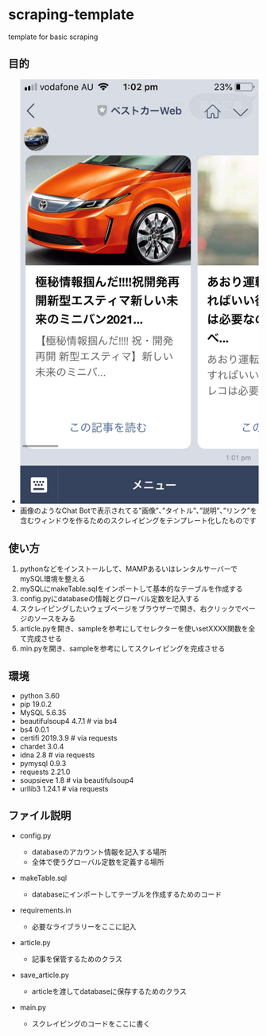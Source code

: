 # scraping-template
template for basic scraping

## 目的
- ![chatbot](https://raw.githubusercontent.com/yoshi61/scraping-template/master/IMG_1428.jpg)
- 画像のようなChat Botで表示されてる”画像”、”タイトル”、”説明”、”リンク”を含むウィンドウを作るためのスクレイピングをテンプレート化したものです


## 使い方
1. pythonなどをインストールして、MAMPあるいはレンタルサーバーでmySQL環境を整える
2. mySQLにmakeTable.sqlをインポートして基本的なテーブルを作成する
3. config.pyにdatabaseの情報とグローバル定数を記入する
4. スクレイピングしたいウェブページをブラウザーで開き、右クリックでページのソースをみる
5. article.pyを開き、sampleを参考にしてセレクターを使いsetXXXX関数を全て完成させる
6. min.pyを開き、sampleを参考にしてスクレイピングを完成させる

## 環境
- python 3.60
- pip 19.0.2
- MySQL  5.6.35
- beautifulsoup4 4.7.1     # via bs4
- bs4  0.0.1
- certifi  2019.3.9         # via requests
- chardet  3.0.4
- idna  2.8                 # via requests
- pymysql  0.9.3
- requests  2.21.0
- soupsieve  1.8            # via beautifulsoup4
- urllib3  1.24.1           # via requests


## ファイル説明

- config.py
    - databaseのアカウント情報を記入する場所
    - 全体で使うグローバル定数を定義する場所

- makeTable.sql
    - databaseにインポートしてテーブルを作成するためのコード

- requirements.in
    - 必要なライブラリーをここに記入

- article.py
    - 記事を保管するためのクラス

- save_article.py
    - articleを渡してdatabaseに保存するためのクラス

- main.py
    - スクレイピングのコードをここに書く
